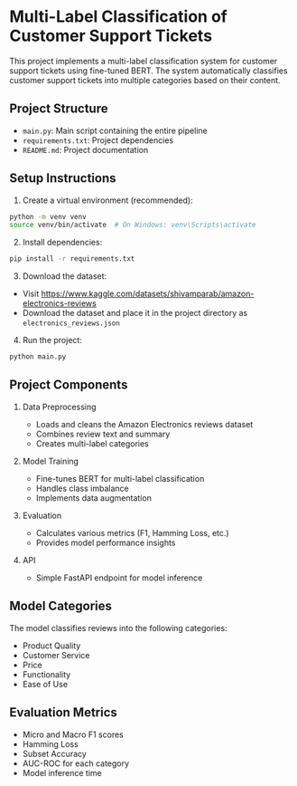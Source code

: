 # Multi-Label Classification of Customer Support Tickets

This project implements a multi-label classification system for customer support tickets using fine-tuned BERT. The system automatically classifies customer support tickets into multiple categories based on their content.

## Project Structure

- `main.py`: Main script containing the entire pipeline
- `requirements.txt`: Project dependencies
- `README.md`: Project documentation

## Setup Instructions

1. Create a virtual environment (recommended):

```bash
python -m venv venv
source venv/bin/activate  # On Windows: venv\Scripts\activate
```

2. Install dependencies:

```bash
pip install -r requirements.txt
```

3. Download the dataset:

- Visit https://www.kaggle.com/datasets/shivamparab/amazon-electronics-reviews
- Download the dataset and place it in the project directory as `electronics_reviews.json`

4. Run the project:

```bash
python main.py
```

## Project Components

1. Data Preprocessing

   - Loads and cleans the Amazon Electronics reviews dataset
   - Combines review text and summary
   - Creates multi-label categories

2. Model Training

   - Fine-tunes BERT for multi-label classification
   - Handles class imbalance
   - Implements data augmentation

3. Evaluation

   - Calculates various metrics (F1, Hamming Loss, etc.)
   - Provides model performance insights

4. API
   - Simple FastAPI endpoint for model inference

## Model Categories

The model classifies reviews into the following categories:

- Product Quality
- Customer Service
- Price
- Functionality
- Ease of Use

## Evaluation Metrics

- Micro and Macro F1 scores
- Hamming Loss
- Subset Accuracy
- AUC-ROC for each category
- Model inference time
